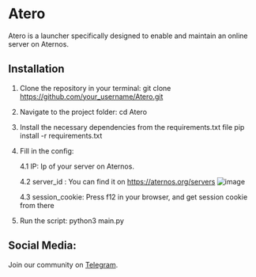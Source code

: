 # Atero

Atero is a launcher specifically designed to enable and maintain an online server on Aternos.

## Installation

1. Clone the repository in your terminal:
git clone https://github.com/your_username/Atero.git

2. Navigate to the project folder: 
cd Atero

3. Install the necessary dependencies from the requirements.txt file
pip install -r requirements.txt

4. Fill in the config:
   
      4.1 IP: Ip of your server on Aternos.
   
      4.2 server_id : You can find it on https://aternos.org/servers
        ![image](https://github.com/quickyyy/Atero/assets/53878872/63635140-78c2-42df-b9c9-4739a9b7a045)
   
      4.3 session_cookie: Press f12 in your browser, and get session cookie from there

6. Run the script: 
python3 main.py

## Social Media: 

Join our community on [Telegram](https://t.me/bredcookie).
